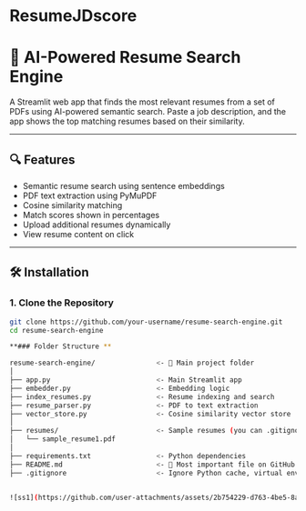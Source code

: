 # ResumeJDscore
# 🧠 AI-Powered Resume Search Engine

A Streamlit web app that finds the most relevant resumes from a set of PDFs using AI-powered semantic search. Paste a job description, and the app shows the top matching resumes based on their similarity.

---

## 🔍 Features

- Semantic resume search using sentence embeddings
- PDF text extraction using PyMuPDF
- Cosine similarity matching
- Match scores shown in percentages
- Upload additional resumes dynamically
- View resume content on click

---

## 🛠️ Installation

### 1. Clone the Repository

```bash
git clone https://github.com/your-username/resume-search-engine.git
cd resume-search-engine

**### Folder Structure **

resume-search-engine/               <- 🔹 Main project folder
│
├── app.py                          <- Main Streamlit app
├── embedder.py                     <- Embedding logic
├── index_resumes.py                <- Resume indexing and search
├── resume_parser.py                <- PDF to text extraction
├── vector_store.py                 <- Cosine similarity vector store
│
├── resumes/                        <- Sample resumes (you can .gitignore this)
│   └── sample_resume1.pdf
│
├── requirements.txt                <- Python dependencies
├── README.md                       <- 📄 Most important file on GitHub!
├── .gitignore                      <- Ignore Python cache, virtual env, PDFs, etc.


![ss1](https://github.com/user-attachments/assets/2b754229-d763-4be5-8a30-0ffe745690a3)
